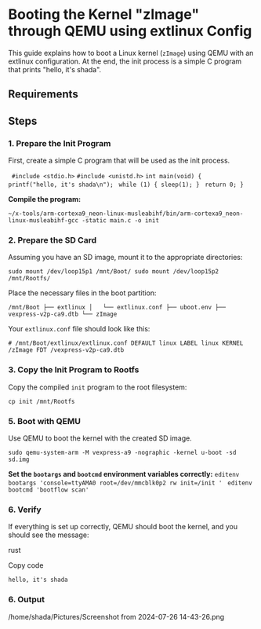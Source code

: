 

# Booting the Kernel "zImage" through QEMU using extlinux Config

This guide explains how to boot a Linux kernel (`zImage`) using QEMU with an extlinux configuration. At the end, the init process is a simple C program that prints "hello, it's shada".

## Requirements


## Steps

### 1. Prepare the Init Program

First, create a simple C program that will be used as the init process.

`
#include <stdio.h>`
`#include <unistd.h>`
`int main(void) {`
   ` printf("hello, it's shada\n");`
   ` while (1) {
        sleep(1);
    }`
   ` return 0;
}`

**Compile the program:**

` ~/x-tools/arm-cortexa9_neon-linux-musleabihf/bin/arm-cortexa9_neon-linux-musleabihf-gcc -static main.c -o init
` 


### 2. Prepare the SD Card

Assuming you have an SD image, mount it to the appropriate directories:


`
 sudo mount /dev/loop15p1 /mnt/Boot/
 sudo mount /dev/loop15p2 /mnt/Rootfs/
` 

Place the necessary files in the boot partition:

`/mnt/Boot
├── extlinux
│   └── extlinux.conf
├── uboot.env
├── vexpress-v2p-ca9.dtb
└── zImage` 

Your `extlinux.conf` file should look like this:


`# /mnt/Boot/extlinux/extlinux.conf
DEFAULT linux
LABEL linux
    KERNEL /zImage
    FDT /vexpress-v2p-ca9.dtb
 `

### 3. Copy the Init Program to Rootfs

Copy the compiled `init` program to the root filesystem:

`cp init /mnt/Rootfs` 


### 5. Boot with QEMU

Use QEMU to boot the kernel with the created SD image. 



`sudo qemu-system-arm -M vexpress-a9 -nographic -kernel u-boot -sd sd.img ` 

**Set the `bootargs` and `bootcmd` environment variables correctly:**
`editenv bootargs 'console=ttyAMA0 root=/dev/mmcblk0p2 rw init=/init
' `
`editenv bootcmd 'bootflow scan' ` 

### 6. Verify

If everything is set up correctly, QEMU should boot the kernel, and you should see the message:

rust

Copy code

`hello, it's shada`
### 6. Output
/home/shada/Pictures/Screenshot from 2024-07-26 14-43-26.png
